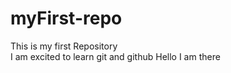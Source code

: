 # myFirst-repo
This is my first Repository
<br>
I am excited to learn git and github
Hello I am there